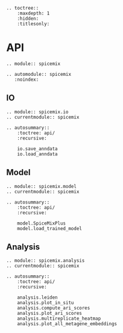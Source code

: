 ```{eval-rst}
.. toctree::
    :maxdepth: 1
    :hidden:
    :titlesonly:

```

# API

```{eval-rst}
.. module:: spicemix

.. automodule:: spicemix
   :noindex:
```

## IO

```{eval-rst}
.. module:: spicemix.io
.. currentmodule:: spicemix

.. autosummary::
    :toctree: api/
    :recursive:
    
    io.save_anndata
    io.load_anndata
```

## Model

```{eval-rst}
.. module:: spicemix.model
.. currentmodule:: spicemix

.. autosummary::
    :toctree: api/
    :recursive:
    
    model.SpiceMixPlus
    model.load_trained_model
```

## Analysis

```{eval-rst}
.. module:: spicemix.analysis
.. currentmodule:: spicemix

.. autosummary::
    :toctree: api/
    :recursive:
 
    analysis.leiden
    analysis.plot_in_situ
    analysis.compute_ari_scores
    analysis.plot_ari_scores
    analysis.multireplicate_heatmap
    analysis.plot_all_metagene_embeddings
```
